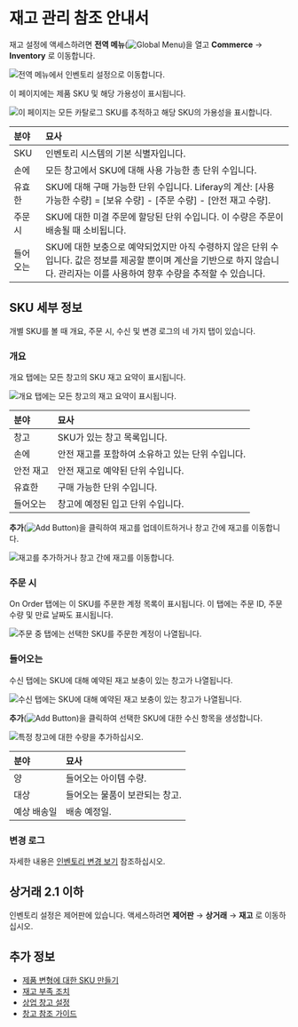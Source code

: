 
# 재고 관리 참조 안내서

재고 설정에 액세스하려면 **전역 메뉴**(![Global Menu](../images/icon-applications-menu.png))을 열고 **Commerce** &rarr; **Inventory** 로 이동합니다.

![전역 메뉴에서 인벤토리 설정으로 이동합니다.](./inventory-management-reference-guide/images/01.png)

이 페이지에는 제품 SKU 및 해당 가용성이 표시됩니다.

![이 페이지는 모든 카탈로그 SKU를 추적하고 해당 SKU의 가용성을 표시합니다.](./inventory-management-reference-guide/images/02.png)

| 분야   | 묘사                                                                                                       |
|:---- |:-------------------------------------------------------------------------------------------------------- |
| SKU  | 인벤토리 시스템의 기본 식별자입니다.                                                                                     |
| 손에   | 모든 창고에서 SKU에 대해 사용 가능한 총 단위 수입니다.                                                                        |
| 유효한  | SKU에 대해 구매 가능한 단위 수입니다. Liferay의 계산: [사용 가능한 수량] = [보유 수량] - [주문 수량] - [안전 재고 수량].                       |
| 주문 시 | SKU에 대한 미결 주문에 할당된 단위 수입니다. 이 수량은 주문이 배송될 때 소비됩니다.                                                       |
| 들어오는 | SKU에 대한 보충으로 예약되었지만 아직 수령하지 않은 단위 수입니다. 값은 정보를 제공할 뿐이며 계산을 기반으로 하지 않습니다. 관리자는 이를 사용하여 향후 수량을 추적할 수 있습니다. |

## SKU 세부 정보

개별 SKU를 볼 때 개요, 주문 시, 수신 및 변경 로그의 네 가지 탭이 있습니다.

### 개요

개요 탭에는 모든 창고의 SKU 재고 요약이 표시됩니다.

![개요 탭에는 모든 창고의 재고 요약이 표시됩니다.](./inventory-management-reference-guide/images/03.png)

| 분야    | 묘사                           |
|:----- |:---------------------------- |
| 창고    | SKU가 있는 창고 목록입니다.            |
| 손에    | 안전 재고를 포함하여 소유하고 있는 단위 수입니다. |
| 안전 재고 | 안전 재고로 예약된 단위 수입니다.          |
| 유효한   | 구매 가능한 단위 수입니다.              |
| 들어오는  | 창고에 예정된 입고 단위 수입니다.          |

**추가**(![Add Button](../images/icon-add.png))을 클릭하여 재고를 업데이트하거나 창고 간에 재고를 이동합니다.

![재고를 추가하거나 창고 간에 재고를 이동합니다.](./inventory-management-reference-guide/images/04.png)

### 주문 시

On Order 탭에는 이 SKU를 주문한 계정 목록이 표시됩니다. 이 탭에는 주문 ID, 주문 수량 및 만료 날짜도 표시됩니다.

![주문 중 탭에는 선택한 SKU를 주문한 계정이 나열됩니다.](./inventory-management-reference-guide/images/05.png)

### 들어오는

수신 탭에는 SKU에 대해 예약된 재고 보충이 있는 창고가 나열됩니다.

![수신 탭에는 SKU에 대해 예약된 재고 보충이 있는 창고가 나열됩니다.](./inventory-management-reference-guide/images/06.png)

**추가**(![Add Button](../images/icon-add.png))을 클릭하여 선택한 SKU에 대한 수신 항목을 생성합니다.

![특정 창고에 대한 수량을 추가하십시오.](./inventory-management-reference-guide/images/07.png)

| 분야     | 묘사                |
|:------ |:----------------- |
| 양      | 들어오는 아이템 수량.      |
| 대상     | 들어오는 물품이 보관되는 창고. |
| 예상 배송일 | 배송 예정일.           |

### 변경 로그

자세한 내용은 [인벤토리 변경 보기](./using-the-inventory-management-system.md#viewing-inventory-changes) 참조하십시오.

## 상거래 2.1 이하

인벤토리 설정은 제어판에 있습니다. 액세스하려면 **제어판** &rarr; **상거래** &rarr; **재고** 로 이동하십시오.

## 추가 정보

* [제품 변형에 대한 SKU 만들기](../product-management/creating-and-managing-products/products/creating-skus-for-product-variants.md)
* [재고 부족 조치](./low-stock-action.md)
* [상업 창고 설정](./setting-up-warehouses.md)
* [창고 참조 가이드](./warehouse-reference-guide.md)
